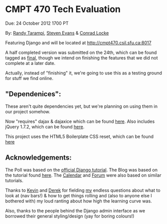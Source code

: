 CMPT 470 Tech Evaluation
========================

Due: 24 October 2012 1700 PT

By: [Randy Tarampi](https://github.com/randytarampi), [Steven Evans](https://github.com/FaceBones) & [Conrad Locke](https://github.com/clocke)

Featuring Django and will be located at http://cmpt470.csil.sfu.ca:8017

A half completed version was submitted on the 24th, which can be found tagged as [final](https://github.com/randytarampi/awesomeTechEval/tree/final), though we intend on finishing the features that we did not complete at a later date.

Actually, instead of "finishing" it, we're going to use this as a testing ground for stuff we find online.

"Dependenices":
-------------

These aren't quite dependencies yet, but we're planning on using them in our project somehow.

Now "requires" dajax & dajaxice which can be found [here](http://www.dajaxproject.com/).
Also includes jQuery 1.7.2, which can be found [here](http://code.jquery.com/jquery-1.7.2.js).


This project uses the HTML5 Boilerplate CSS reset, which can be found [here](https://github.com/h5bp/html5-boilerplate/blob/master/css/main.css)

Acknowledgements:
-----------------

The Poll was based on the [official Django tutorial](https://docs.djangoproject.com/en/1.3/intro/tutorial01/).
The Blog was based on the tutorial found [here](http://lightbird.net/dbe/blog.html).
The [Calendar](http://lightbird.net/dbe/cal1.html) and [Forum](http://lightbird.net/dbe/forum1.html) were also based on similar tutorials.

Thanks to [Kevin](https://github.com/kevinmannn) and [Derek](https://github.com/derekfong) for fielding [my](https://github.com/randytarampi) endless questions about what to look at (nav bars!) & how to get things rolling and (also to anyone else I bothered with) my loud ranting about how high the learning curve was.

Also, thanks to the people behind the Django admin interface as we borrowed their general styling/design (yay for boring colours!)
